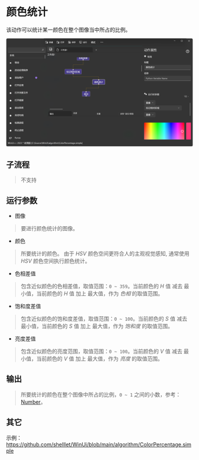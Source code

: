 # 颜色统计 
该动作可以统计某一颜色在整个图像当中所占的比例。

![ColorPercentage](./images/04.png ':size=90%')


## 子流程

> 不支持


## 运行参数

* 图像
> 要进行颜色统计的图像。
* 颜色
>  所要统计的颜色。 由于 *HSV* 颜色空间更符合人的主观视觉感知, 通常使用 *HSV* 颜色空间执行颜色统计。

* 色相差值
> 包含近似颜色的色相差值，取值范围：`0 ~ 359`。当前颜色的 *H* 值 减去 最小值，当前颜色的 *H* 值 加上 最大值，作为 *色相* 的取值范围。

* 饱和度差值
> 包含近似颜色的饱和度差值，取值范围：`0 ~ 100`。当前颜色的 *S* 值 减去 最小值，当前颜色的 *S* 值 加上 最大值，作为 *饱和度* 的取值范围。

* 亮度差值
> 包含近似颜色的亮度范围，取值范围：`0 ~ 100`。当前颜色的 *V* 值 减去 最小值，当前颜色的 *V* 值 加上 最大值，作为 *亮度* 的取值范围。

## 输出

>   所要统计的颜色在整个图像中所占的比例，`0 ~ 1` 之间的小数，参考：[Number](./types/Number.md)。

## 其它

示例：https://github.com/shelllet/WinUi/blob/main/algorithm/ColorPercentage.simple